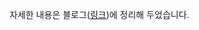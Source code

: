 자세한 내용은 블로그([링크](https://limvik.github.io/posts/how-to-containerize-the-jsp-with-spring-embedded-tomcat/))에 정리해 두었습니다.
